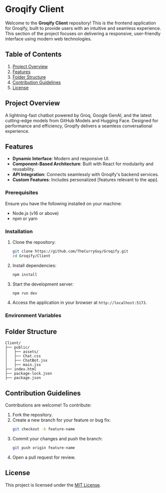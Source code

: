 
# Groqify Client  

Welcome to the **Groqify Client** repository! This is the frontend application for Groqify, built to provide users with an intuitive and seamless experience. This section of the project focuses on delivering a responsive, user-friendly interface using modern web technologies.  

## Table of Contents  

1. [Project Overview](#project-overview)  
2. [Features](#features)  
3. [Folder Structure](#folder-structure)  
4. [Contribution Guidelines](#contribution-guidelines)  
5. [License](#license)  

## Project Overview  

A lightning-fast chatbot powered by Groq, Google GenAI, and the latest cutting-edge models from GitHub Models and Hugging Face. Designed for performance and efficiency, Groqify delivers a seamless conversational experience.

## Features  

- **Dynamic Interface**: Modern and responsive UI.  
- **Component-Based Architecture**: Built with React for modularity and reusability.  
- **API Integration**: Connects seamlessly with Groqify's backend services.  
- **Custom Features**: Includes personalized [features relevant to the app].  

### Prerequisites  

Ensure you have the following installed on your machine:  
- Node.js (v16 or above)  
- npm or yarn  

### Installation  

1. Clone the repository:  
   ```bash  
   git clone https://github.com/TheCurryGuy/Groqify.git  
   cd Groqify/Client  
   ```  

2. Install dependencies:  
   ```bash  
   npm install  
   ```  

3. Start the development server:  
   ```bash  
   npm run dev 
   ```  

4. Access the application in your browser at `http://localhost:5173`.  

### Environment Variables    

## Folder Structure  

```
Client/  
├── public/           
│   ├── assets/    
│   ├── Chat.css          
│   ├── ChatBot.jsx         
│   ├── main.jsx        
├── index.html
├── package-lock.json
├── package.json        
```  

## Contribution Guidelines  

Contributions are welcome! To contribute:  
1. Fork the repository.  
2. Create a new branch for your feature or bug fix:  
   ```bash  
   git checkout -b feature-name  
   ```  
3. Commit your changes and push the branch:  
   ```bash  
   git push origin feature-name  
   ```  
4. Open a pull request for review.  

## License  

This project is licensed under the [MIT License](LICENSE).  
